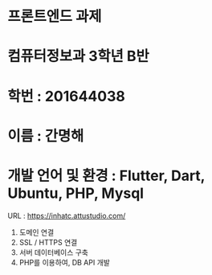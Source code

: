 # 프론트엔드 과제
# 컴퓨터정보과 3학년 B반
# 학번 : 201644038
# 이름 : 간명해
# 개발 언어 및 환경 : Flutter, Dart, Ubuntu, PHP, Mysql 

URL : https://inhatc.attustudio.com/

1. 도메인 연결
2. SSL / HTTPS 연결
3. 서버 데이터베이스 구축
4. PHP를 이용하여, DB API 개발
